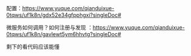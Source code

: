 配置：https://www.yuque.com/qianduixue-0tqws/uf1k8n/gdx52e34gfpphgxi?singleDoc#

微服务如何调用？如何注册与发现 ：https://www.yuque.com/qianduixue-0tqws/uf1k8n/gavlewt5ym6hhvtg?singleDoc#  

剩下的看代码应该能懂
